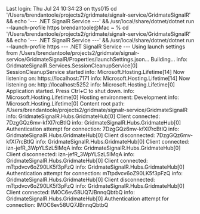 Last login: Thu Jul 24 10:34:23 on ttys015
cd '/Users/brendantoole/projects2/gridmate/signalr-service/GridmateSignalR' && echo '--- .NET SignalR Service ---' && /usr/local/share/dotnet/dotnet run --launch-profile https
brendantoole@Mac ~ % cd '/Users/brendantoole/projects2/gridmate/signalr-service/GridmateSignalR' && echo '--- .NET SignalR Service ---' && /usr/local/share/dotnet/dotnet run --launch-profile https
--- .NET SignalR Service ---
Using launch settings from /Users/brendantoole/projects2/gridmate/signalr-service/GridmateSignalR/Properties/launchSettings.json...
Building...
info: GridmateSignalR.Services.SessionCleanupService[0]
      SessionCleanupService started
info: Microsoft.Hosting.Lifetime[14]
      Now listening on: https://localhost:7171
info: Microsoft.Hosting.Lifetime[14]
      Now listening on: http://localhost:5252
info: Microsoft.Hosting.Lifetime[0]
      Application started. Press Ctrl+C to shut down.
info: Microsoft.Hosting.Lifetime[0]
      Hosting environment: Development
info: Microsoft.Hosting.Lifetime[0]
      Content root path: /Users/brendantoole/projects2/gridmate/signalr-service/GridmateSignalR
info: GridmateSignalR.Hubs.GridmateHub[0]
      Client connected: 7DzgGQz6mv-kfXI7rcBtIQ
info: GridmateSignalR.Hubs.GridmateHub[0]
      Authentication attempt for connection: 7DzgGQz6mv-kfXI7rcBtIQ
info: GridmateSignalR.Hubs.GridmateHub[0]
      Client disconnected: 7DzgGQz6mv-kfXI7rcBtIQ
info: GridmateSignalR.Hubs.GridmateHub[0]
      Client connected: izn-jefR_3WpYLSzL5lMqA
info: GridmateSignalR.Hubs.GridmateHub[0]
      Client disconnected: izn-jefR_3WpYLSzL5lMqA
info: GridmateSignalR.Hubs.GridmateHub[0]
      Client connected: mTtpdvcv6oZ90LK5f3pFzQ
info: GridmateSignalR.Hubs.GridmateHub[0]
      Authentication attempt for connection: mTtpdvcv6oZ90LK5f3pFzQ
info: GridmateSignalR.Hubs.GridmateHub[0]
      Client disconnected: mTtpdvcv6oZ90LK5f3pFzQ
info: GridmateSignalR.Hubs.GridmateHub[0]
      Client connected: lMOC6ev58UQ7JBnnqQbtbQ
info: GridmateSignalR.Hubs.GridmateHub[0]
      Authentication attempt for connection: lMOC6ev58UQ7JBnnqQbtbQ


